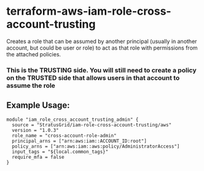# terraform-aws-iam-role-cross-account-trusting
Creates a role that can be assumed by another principal (usually in another account, but could be user or role) to act as that role with permissions from the attached policies.

### This is the TRUSTING side. You will still need to create a policy on the TRUSTED side that allows users in that account to assume the role

## Example Usage:
```
module "iam_role_cross_account_trusting_admin" {
  source = "StratusGrid/iam-role-cross-account-trusting/aws"
  version = "1.0.3"
  role_name = "cross-account-role-admin"
  principal_arns = ["arn:aws:iam::ACCOUNT_ID:root"]
  policy_arns = ["arn:aws:iam::aws:policy/AdministratorAccess"]
  input_tags = "${local.common_tags}"
  require_mfa = false
}

```
